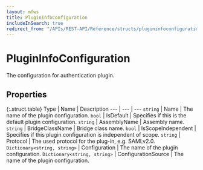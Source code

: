 ```yaml
---
layout: mfws
title: PluginInfoConfiguration
includeInSearch: true
redirect_from: "/APIs/REST-API/Reference/structs/plugininfoconfiguration.html"
---
```


# PluginInfoConfiguration

The configuration for authentication plugin.

## Properties

{:.struct.table}
Type | Name | Description
--- | --- | ---
`string` | Name | The name of the plugin configuration.
`bool` | IsDefault | Specifies if this is the default plugin configuration.
`string` | AssemblyName | Assembly name.
`string` | BridgeClassName | Bridge class name.
`bool` | IsScopeIndependent | Specifies if this plugin configuration is independent of scope.
`string` | Protocol | The used protocol for the plug-in, e.g. SAMLv2.0.
`Dictionary<string, string>` | Configuration | The name of the plugin configuration.
`Dictionary<string, string>` | ConfigurationSource | The name of the plugin configuration.